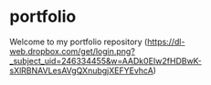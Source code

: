 portfolio
=========

Welcome to my portfolio repository
(https://dl-web.dropbox.com/get/login.png?_subject_uid=246334455&w=AADk0EIw2fHDBwK-sXlRBNAVLesAVgQXnubgjXEFYEvhcA)
